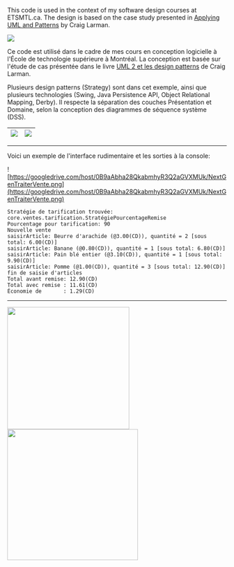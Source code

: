 This code is used in the context of my software design courses at ETSMTL.ca. The design is based on the case study presented in [Applying UML and Patterns](http://amzn.com/0131489062) by Craig Larman.

[![](http://www.etsmtl.ca/ETS/media/Prive/logo/ETS-web-rouge-devise.jpg)](http://www.etsmtl.ca)

Ce code est utilisé dans le cadre de mes cours en conception logicielle à l'École de technologie supérieure à Montréal. La conception est basée sur l'étude de cas présentée dans le livre [UML 2 et les design patterns](http://www.amazon.ca/dp/2744070904) de Craig Larman.



Plusieurs design patterns (Strategy) sont dans cet exemple, ainsi que plusieurs technologies (Swing, Java Persistence API, Object Relational Mapping, Derby). Il respecte la séparation des couches Présentation et Domaine, selon la conception des diagrammes de séquence système (DSS).

|[![](http://www.plantuml.com/plantuml/png/TLHDZzCm4BtdLunoQHUf4NljeH9Sk6pH2i7UNMUQZjOVmHvN5CJ_8VoD_376Rj9kMRXq7C-Rv-StuyPdShqAoaBaaq7v3QGvMLCniNnlVJl-ajWcQBrLvB1QWCO8XZedeKNGtksfIq4nUGVHEuRUfm01NHiGJ4QHwkGCUowmhpYXDobJHjfbE3hu45H_UABlSbfEgmXgloTzm508uydkV5wKa_926nMZn2Nxn2Bgu2C2HeOazUVaNNMWh9U2DlWVud4mus3HSLPwPJrI_bhs3Nvhm8u37xnitC6I3CI5weYB4nDQ7D7OSq9JRiFWn1ZZEz9KjYOXQ7i-WKMxmn3FMnOpSxNu79A6HwCSVza-m0eUNcXH9zakwXHBjtOfQ_Lq5D4m_cQnl1s7FJdAY2DgK5fxewIWAXJma5ltBZ3fBEz71V0r2INnE5G_9yoJi679jOfHmW5Jm4lwKH5cbmh2Iikb_fBSgav5SYMdP0H4jQoSjuBuvysao6igynCR-DYyRsvQ6fMxtXLwJ2-kcfXaRCPXXkLkJzSluxZtmMRFfISoVjBxbVWGKwnkJQZVDirz3QiLr1AcRLZB90RiI1u5hlAXADMm-RlslcdUN6hFngtp332wj6gpgaqrKzPNv6pJMXwTry_ZC6FdH3qhAloV9Y4JDsKFDjNvkFgg_HOMHQcOCpE_Gb_wk9QdSCf8-JE0pHy0.png)](http://www.plantuml.com/plantuml/form?url=TLHDZzCm4BtdLunoQHUf4NljeH9Sk6pH2i7UNMUQZjOVmHvN5CJ_8VoD_376Rj9kMRXq7C-Rv-StuyPdShqAoaBaaq7v3QGvMLCniNnlVJl-ajWcQBrLvB1QWCO8XZedeKNGtksfIq4nUGVHEuRUfm01NHiGJ4QHwkGCUowmhpYXDobJHjfbE3hu45H_UABlSbfEgmXgloTzm508uydkV5wKa_926nMZn2Nxn2Bgu2C2HeOazUVaNNMWh9U2DlWVud4mus3HSLPwPJrI_bhs3Nvhm8u37xnitC6I3CI5weYB4nDQ7D7OSq9JRiFWn1ZZEz9KjYOXQ7i-WKMxmn3FMnOpSxNu79A6HwCSVza-m0eUNcXH9zakwXHBjtOfQ_Lq5D4m_cQnl1s7FJdAY2DgK5fxewIWAXJma5ltBZ3fBEz71V0r2INnE5G_9yoJi679jOfHmW5Jm4lwKH5cbmh2Iikb_fBSgav5SYMdP0H4jQoSjuBuvysao6igynCR-DYyRsvQ6fMxtXLwJ2-kcfXaRCPXXkLkJzSluxZtmMRFfISoVjBxbVWGKwnkJQZVDirz3QiLr1AcRLZB90RiI1u5hlAXADMm-RlslcdUN6hFngtp332wj6gpgaqrKzPNv6pJMXwTry_ZC6FdH3qhAloV9Y4JDsKFDjNvkFgg_HOMHQcOCpE_Gb_wk9QdSCf8-JE0pHy0)|[![](http://www.plantuml.com/plantuml/img/RLJBRXD14BplLxHoiIqv_e088I4ZSI5H90FtyMp7j9Z7CWyhlkKtaE0Cvi1Fx9_aIwZUtHZokFWnszDLNLMz-Ok4pYJZAPU3OtmciQLwrnGf-B-n_J6O995QfW_9IE54DJ1zub2ucRqr8UC_lTriblfjR8c9E1VYMvIYq5JAXrpwNnxb7rArTErCA1yltzCvtTzzDvdMztS_gEsFDnAaq9fiz9wrMpw460xu3V2BjP6SXTEAdlSHHpUc5l9SIc9odEdi3D0braHjfH3zlmPBiYQHPMT6f631SiyMAFMMkYYXP9fVB9fncBFJHNG4sMQscUQXVIKEL423lbQcRUp_50QO95xHUnvWEr1GtQZ_hTGmyUawfjghZ7G5iTvnK1cQ6P477aMCpo28vrhIFhgAobKpqp6VS2O9hO0B6AbB4ZBOOJukbD4AhdGEp_iZRgfr2WURxMVJYTBBq0kwX5XC4L1e5KBC3Wdn0nf8QNkqXF8DebF4IgSAd5qyi1jqsZJhyzUR2xAfFtAwYdNFpl4KcxLf0TRUttq3SKuGMi5KAahSuKRMkZ5fsrYj6-16b_GCOoI69xYqZT418GIbblRA12nt9hKlv0rvA70URWb6XIdGrCNOgV8QMiYT1Ka4WrCA1nDQcUHGTIP6ytmevfQ7YpdMpl6YqMOO8G-EPHhaWKqDqQX6XhMItep7SnjRddulmGaqfVJ71KpvP1pNDCyBXKmyv1YR10-osJ5XUiijD5hHcorsTX8GN94MbQ230nYW6vC3pgeNwaTNW-XIU6wbUWJLa9DTuF-WTAGROwlJ2tieAvG4KKT4l-cpiIpqnvLEzkhy7ADXNfkaKu0bX2x6FTUVGujUko0tCh32nZ_HjF-9KqwUXrY-59D5WovJk73e9N0QOpKH6R37hAW_kPbTJh8DPxermokl_uN4vySA_akVgkY0t1_tU0MorvNAfyrL7KBHQ8yh4WF461UaCp9M0qHVOhu_MXCaUuqTEuG9Nu-MutgwCVTnm5qyJ98mQPq4mhE0kYKE-v_rBm00.png)](http://www.plantuml.com/plantuml/form?url=RLJBRXD14BplLxHoiIqv_e088I4ZSI5H90FtyMp7j9Z7CWyhlkKtaE0Cvi1Fx9_aIwZUtHZokFWnszDLNLMz-Ok4pYJZAPU3OtmciQLwrnGf-B-n_J6O995QfW_9IE54DJ1zub2ucRqr8UC_lTriblfjR8c9E1VYMvIYq5JAXrpwNnxb7rArTErCA1yltzCvtTzzDvdMztS_gEsFDnAaq9fiz9wrMpw460xu3V2BjP6SXTEAdlSHHpUc5l9SIc9odEdi3D0braHjfH3zlmPBiYQHPMT6f631SiyMAFMMkYYXP9fVB9fncBFJHNG4sMQscUQXVIKEL423lbQcRUp_50QO95xHUnvWEr1GtQZ_hTGmyUawfjghZ7G5iTvnK1cQ6P477aMCpo28vrhIFhgAobKpqp6VS2O9hO0B6AbB4ZBOOJukbD4AhdGEp_iZRgfr2WURxMVJYTBBq0kwX5XC4L1e5KBC3Wdn0nf8QNkqXF8DebF4IgSAd5qyi1jqsZJhyzUR2xAfFtAwYdNFpl4KcxLf0TRUttq3SKuGMi5KAahSuKRMkZ5fsrYj6-16b_GCOoI69xYqZT418GIbblRA12nt9hKlv0rvA70URWb6XIdGrCNOgV8QMiYT1Ka4WrCA1nDQcUHGTIP6ytmevfQ7YpdMpl6YqMOO8G-EPHhaWKqDqQX6XhMItep7SnjRddulmGaqfVJ71KpvP1pNDCyBXKmyv1YR10-osJ5XUiijD5hHcorsTX8GN94MbQ230nYW6vC3pgeNwaTNW-XIU6wbUWJLa9DTuF-WTAGROwlJ2tieAvG4KKT4l-cpiIpqnvLEzkhy7ADXNfkaKu0bX2x6FTUVGujUko0tCh32nZ_HjF-9KqwUXrY-59D5WovJk73e9N0QOpKH6R37hAW_kPbTJh8DPxermokl_uN4vySA_akVgkY0t1_tU0MorvNAfyrL7KBHQ8yh4WF461UaCp9M0qHVOhu_MXCaUuqTEuG9Nu-MutgwCVTnm5qyJ98mQPq4mhE0kYKE-v_rBm00)|
|:-------------------------------------------------------------------------------------------------------------------------------------------------------------------------------------------------------------------------------------------------------------------------------------------------------------------------------------------------------------------------------------------------------------------------------------------------------------------------------------------------------------------------------------------------------------------------------------------------------------------------------------------------------------------------------------------------------------------------------------------------------------------------------------------------------------------------------------------------------------------------------------------------------------------------------------------------------------------------------------------------------------------------------------------------------------------------------------------------------------------------------------------------------------------------------------------------------------------------------------------------------------------------------------------------------------------------------------------------------------------------------------------------------------------------------------------------------------------------------------------------------------------------------------------------------------------|:-----------------------------------------------------------------------------------------------------------------------------------------------------------------------------------------------------------------------------------------------------------------------------------------------------------------------------------------------------------------------------------------------------------------------------------------------------------------------------------------------------------------------------------------------------------------------------------------------------------------------------------------------------------------------------------------------------------------------------------------------------------------------------------------------------------------------------------------------------------------------------------------------------------------------------------------------------------------------------------------------------------------------------------------------------------------------------------------------------------------------------------------------------------------------------------------------------------------------------------------------------------------------------------------------------------------------------------------------------------------------------------------------------------------------------------------------------------------------------------------------------------------------------------------------------------------------------------------------------------------------------------------------------------------------------------------------------------------------------------------------------------------------------------------------------------------------------------------------------------------------------------------------------------------------------------------------------------------------------------------------------------------------------------------------------------------------------------------------------------------------------------------------------------------------------------------------------------------------------------------------------------|


---

Voici un exemple de l'interface rudimentaire et les sorties à la console:

![https://googledrive.com/host/0B9aAbha28QkabmhyR3Q2aGVXMUk/NextGenTraiterVente.png](https://googledrive.com/host/0B9aAbha28QkabmhyR3Q2aGVXMUk/NextGenTraiterVente.png)

```
Stratégie de tarification trouvée: core.ventes.tarification.StratégiePourcentageRemise
Pourcentage pour tarification: 90
Nouvelle vente
saisirArticle: Beurre d'arachide (@3.00(CD)), quantité = 2 [sous total: 6.00(CD)]
saisirArticle: Banane (@0.80(CD)), quantité = 1 [sous total: 6.80(CD)]
saisirArticle: Pain blé entier (@3.10(CD)), quantité = 1 [sous total: 9.90(CD)]
saisirArticle: Pomme (@1.00(CD)), quantité = 3 [sous total: 12.90(CD)]
fin de saisie d'articles
Total avant remise: 12.90(CD)
Total avec remise : 11.61(CD)
Économie de       : 1.29(CD)
```

---

<img src='http://ecx.images-amazon.com/images/I/71G5XtzzfhL._AA1500_.jpg' height='280'> <img src='http://ecx.images-amazon.com/images/I/51aikMfx9RL.jpg' height='300'>
